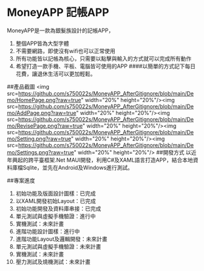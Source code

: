# MoneyAPP 記帳APP
MoneyAPP是一款為銀髮族設計的記帳APP，
1. 整個APP皆為大型字體
2. 不需要網路，即使沒有wifi也可以正常使用
3. 所有功能皆以記帳為核心，只需要以點擊與輸入的方式就可以完成所有動作
4. 希望打造一款手機、平板、電腦皆可使用的APP
####以簡單的方式記下每日花費，讓退休生活可以更加輕鬆。

##產品截圖
<img src=https://github.com/s750022s/MoneyAPP_AfterGitignore/blob/main/Demo/HomePage.png?raw=true" width="20%" height="20%"/><img src=https://github.com/s750022s/MoneyAPP_AfterGitignore/blob/main/Demo/AddPage.png?raw=true" width="20%" height="20%"/><img src=https://github.com/s750022s/MoneyAPP_AfterGitignore/blob/main/Demo/RevisePage.png?raw=true" width="20%" height="20%"/><img src=https://github.com/s750022s/MoneyAPP_AfterGitignore/blob/main/Demo/Setting.png?raw=true" width="20%" height="20%"/><img src=https://github.com/s750022s/MoneyAPP_AfterGitignore/blob/main/Demo/Settings.png?raw=true" width="20%" height="20%"/>
##開發方式
以近年興起的跨平臺框架.Net MAUI開發，利用C#及XAML語言打造APP，結合本地資料庫檔Sqlite，並先在Android及Windows進行測試。

##專案進度
1. 初始功能及版面設計圖樣：已完成
2. 以XAML開發初始Layout：已完成
3. 初始功能開發及資料庫串接：已完成
4. 單元測試與虛擬手機驗證：進行中
5. 實機測試：未來計畫
6. 進階功能設計圖樣：進行中
7. 進階功能Layout及邏輯開發：未來計畫
8. 單元測試與虛擬手機驗證：未來計畫
9. 實機測試：未來計畫
10. 壓力測試及燒機測試：未來計畫
